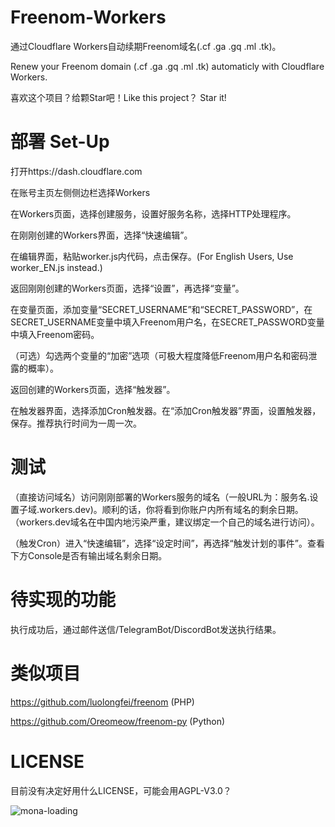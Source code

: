 # Freenom-Workers

通过Cloudflare Workers自动续期Freenom域名(.cf .ga .gq .ml .tk)。

Renew your Freenom domain (.cf .ga .gq .ml .tk) automaticly with Cloudflare Workers.

喜欢这个项目？给颗Star吧！Like this project？ Star it!

# 部署 Set-Up

打开https://dash.cloudflare.com

在账号主页左侧侧边栏选择Workers

在Workers页面，选择创建服务，设置好服务名称，选择HTTP处理程序。

在刚刚创建的Workers界面，选择“快速编辑”。

在编辑界面，粘贴worker.js内代码，点击保存。(For English Users, Use worker_EN.js instead.)

返回刚刚创建的Workers页面，选择“设置”，再选择“变量”。

在变量页面，添加变量“SECRET_USERNAME”和“SECRET_PASSWORD”，在SECRET_USERNAME变量中填入Freenom用户名，在SECRET_PASSWORD变量中填入Freenom密码。

（可选）勾选两个变量的“加密”选项（可极大程度降低Freenom用户名和密码泄露的概率）。

返回创建的Workers页面，选择“触发器”。

在触发器界面，选择添加Cron触发器。在“添加Cron触发器”界面，设置触发器，保存。推荐执行时间为一周一次。


# 测试

（直接访问域名）访问刚刚部署的Workers服务的域名（一般URL为：服务名.设置子域.workers.dev)。顺利的话，你将看到你账户内所有域名的剩余日期。（workers.dev域名在中国内地污染严重，建议绑定一个自己的域名进行访问）。

（触发Cron）进入“快速编辑”，选择“设定时间”，再选择“触发计划的事件”。查看下方Console是否有输出域名剩余日期。

# 待实现的功能
执行成功后，通过邮件送信/TelegramBot/DiscordBot发送执行结果。

# 类似项目
https://github.com/luolongfei/freenom (PHP)

https://github.com/Oreomeow/freenom-py (Python)

# LICENSE
目前没有决定好用什么LICENSE，可能会用AGPL-V3.0？

![mona-loading](https://github.githubassets.com/images/mona-loading-dark.gif)


